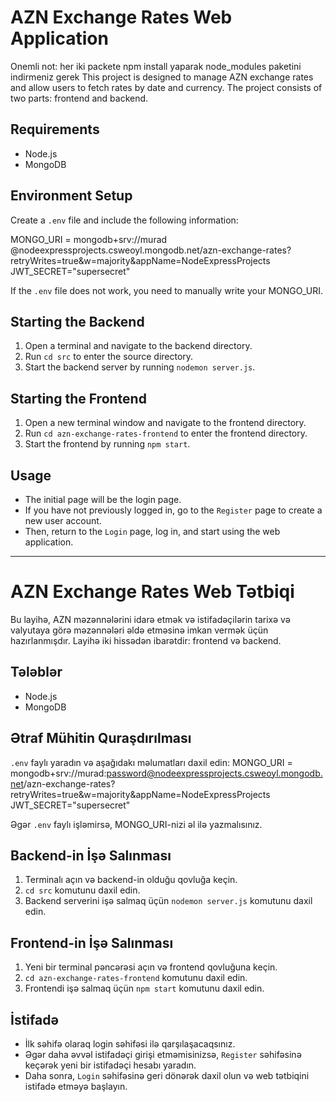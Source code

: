 
# AZN Exchange Rates Web Application
Onemli not: her iki packete npm install yaparak node_modules paketini indirmeniz gerek
This project is designed to manage AZN exchange rates and allow users to fetch rates by date and currency. The project consists of two parts: frontend and backend.

## Requirements
- Node.js
- MongoDB

## Environment Setup
Create a `.env` file and include the following information:

MONGO_URI = mongodb+srv://murad
@nodeexpressprojects.csweoyl.mongodb.net/azn-exchange-rates?retryWrites=true&w=majority&appName=NodeExpressProjects
JWT_SECRET="supersecret"

If the `.env` file does not work, you need to manually write your MONGO_URI.

## Starting the Backend
1. Open a terminal and navigate to the backend directory.
2. Run `cd src` to enter the source directory.
3. Start the backend server by running `nodemon server.js`.

## Starting the Frontend
1. Open a new terminal window and navigate to the frontend directory.
2. Run `cd azn-exchange-rates-frontend` to enter the frontend directory.
3. Start the frontend by running `npm start`.

## Usage
- The initial page will be the login page.
- If you have not previously logged in, go to the `Register` page to create a new user account.
- Then, return to the `Login` page, log in, and start using the web application.

---

# AZN Exchange Rates Web Tətbiqi

Bu layihə, AZN məzənnələrini idarə etmək və istifadəçilərin tarixə və valyutaya görə məzənnələri əldə etməsinə imkan vermək üçün hazırlanmışdır. Layihə iki hissədən ibarətdir: frontend və backend.

## Tələblər
- Node.js
- MongoDB

## Ətraf Mühitin Quraşdırılması
`.env` faylı yaradın və aşağıdakı məlumatları daxil edin:
MONGO_URI = mongodb+srv://murad:password@nodeexpressprojects.csweoyl.mongodb.net/azn-exchange-rates?retryWrites=true&w=majority&appName=NodeExpressProjects
JWT_SECRET="supersecret"

Əgər `.env` faylı işləmirsə, MONGO_URI-nizi əl ilə yazmalısınız.

## Backend-in İşə Salınması
1. Terminalı açın və backend-in olduğu qovluğa keçin.
2. `cd src` komutunu daxil edin.
3. Backend serverini işə salmaq üçün `nodemon server.js` komutunu daxil edin.

## Frontend-in İşə Salınması
1. Yeni bir terminal pəncərəsi açın və frontend qovluğuna keçin.
2. `cd azn-exchange-rates-frontend` komutunu daxil edin.
3. Frontendi işə salmaq üçün `npm start` komutunu daxil edin.

## İstifadə
- İlk səhifə olaraq login səhifəsi ilə qarşılaşacaqsınız.
- Əgər daha əvvəl istifadəçi girişi etməmisinizsə, `Register` səhifəsinə keçərək yeni bir istifadəçi hesabı yaradın.
- Daha sonra, `Login` səhifəsinə geri dönərək daxil olun və web tətbiqini istifadə etməyə başlayın.

